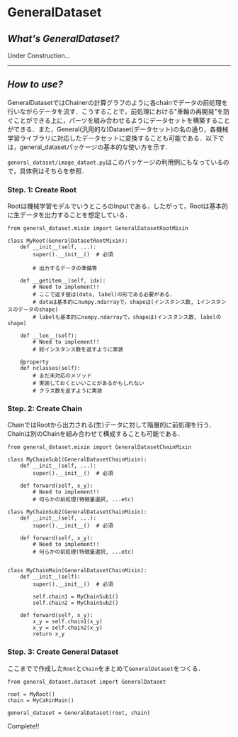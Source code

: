 # GeneralDataset

## ***What's GeneralDataset?***

Under Construction...

---

## ***How to use?***

GeneralDatasetではChainerの計算グラフのように各chainでデータの前処理を行いながらデータを流す．こうすることで，前処理における"車輪の再開発"を防ぐことができる上に，パーツを組み合わせるようにデータセットを構築することができる．また，General(汎用的な)Dataset(データセット)の名の通り，各機械学習ライブラリに対応したデータセットに変換することも可能である．以下では，general_datasetパッケージの基本的な使い方を示す．

`general_dataset/image_dataet.py`はこのパッケージの利用例にもなっているので，具体例はそちらを参照．

### **Step. 1: Create Root**

Rootは機械学習モデルでいうところのInputである．したがって，Rootは基本的に生データを出力することを想定している．

```
from general_dataset.mixin import GeneralDatasetRootMixin

class MyRoot(GeneralDatasetRootMixin):
    def __init__(self, ...):
        super().__init__()  # 必須

        # 出力するデータの準備等
    
    def __getitem__(self, idx):
        # Need to implement!!
        # ここで返す値は(data, label)の形である必要がある．
        # dataは基本的にnumpy.ndarrayで，shapeは(インスタンス数, 1インスタンスのデータのshape)
        # labelも基本的にnumpy.ndarrayで，shapeは(インスタンス数, labelのshape)
    
    def __len__(self):
        # Need to implement!!
        # 総インスタンス数を返すように実装
    
    @property
    def nclasses(self):
        # まだ未対応のメソッド
        # 実装しておくといいことがあるかもしれない
        # クラス数を返すように実装
```

### **Step. 2: Create Chain**

ChainではRootから出力される(生)データに対して階層的に前処理を行う．Chainは別のChainを組み合わせて構成することも可能である．

```
from general_dataset.mixin import GeneralDatasetChainMixin

class MyChainSub1(GeneralDatasetChainMixin):
    def __init__(self, ...):
        super().__init__()  # 必須
    
    def forward(self, x_y):
        # Need to implement!!
        # 何らかの前処理(特徴量選択, ...etc)

class MyChainSub2(GeneralDatasetChainMixin):
    def __init__(self, ...):
        super().__init__()  # 必須

    def forward(self, x_y):
        # Need to implement!!
        # 何らかの前処理(特徴量選択, ...etc)


class MyChainMain(GeneralDatasetChainMixin):
    def __init__(self):
        super().__init__()  # 必須

        self.chain1 = MyChainSub1()
        self.chain2 = MyChainSub2()
    
    def forward(self, x_y):
        x_y = self.chain1(x_y)
        x_y = self.chain2(x_y)
        return x_y
```

### **Step. 3: Create General Dataset**

ここまでで作成した`Root`と`Chain`をまとめて`GeneralDataset`をつくる．

```
from general_dataset.dataset import GeneralDataset

root = MyRoot()
chain = MyCahinMain()

general_dataset = GeneralDataset(root, chain)
```

Complete!!